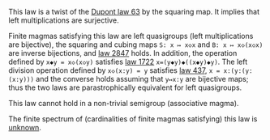 This law is a twist of the [Dupont law 63](https://teorth.github.io/equational_theories/implications/?63) by the squaring map.  It implies that left multiplications are surjective.

Finite magmas satisfying this law are left quasigroups (left multiplications are bijective), the squaring and cubing maps `S: x ↦ x◇x` and `B: x ↦ x◇(x◇x)` are inverse bijections, and [law 2847](https://teorth.github.io/equational_theories/implications/?2847) holds.  In addition, the operation defined by `x◆y = x◇(x◇y)` satisfies [law 1722](https://teorth.github.io/equational_theories/implications/?1722) `x=(y◆y)◆((x◆y)◆y)`.  The left division operation defined by `x◇(x:y) = y` satisfies [law 437](https://teorth.github.io/equational_theories/implications/?437), `x = x:(y:(y:(x:y)))` and the converse holds assuming that `y↦x:y` are bijective maps; thus the two laws are parastrophically equivalent for left quasigroups.

This law cannot hold in a non-trivial semigroup (associative magma).

The finite spectrum of (cardinalities of finite magmas satisfying) this law is [unknown](https://leanprover.zulipchat.com/#narrow/channel/458659-Equational/topic/Order.203.20Spectra/with/527073087).
